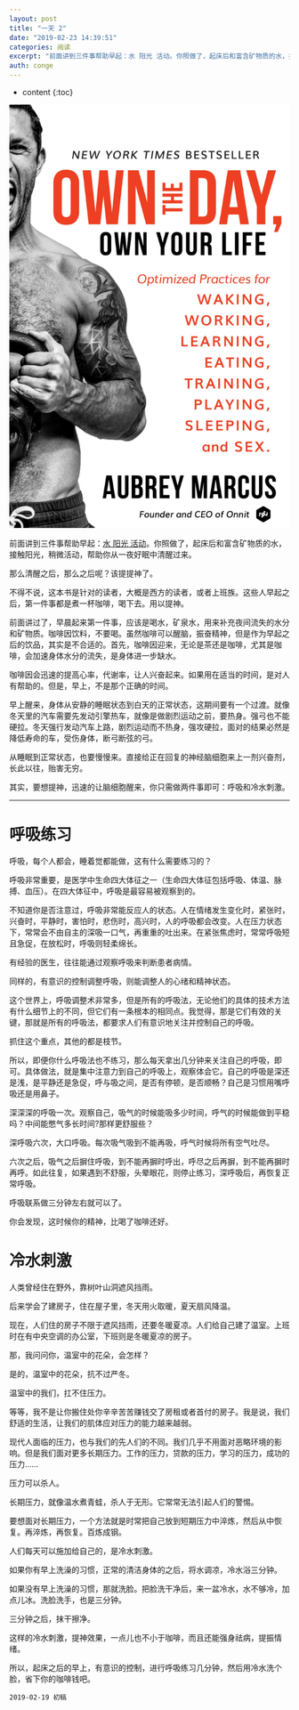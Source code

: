 ```yaml
---
layout: post
title: "一天 2"
date: "2019-02-23 14:39:51"
categories: 阅读
excerpt: "前面讲到三件事帮助早起：水 阳光 活动。你照做了，起床后和富含矿物质的水，接触阳光，稍微活动，帮助你从一夜好眠中清醒过来。 那么清醒之后，那么之..."
auth: conge
---
```

* content
{:toc}

![《Own the day, Own your life》](/assets/images/阅读/118382-0e0f7f91dcb7cdec.png)

前面讲到三件事帮助早起：[水 阳光 活动](https://www.jianshu.com/p/3494e6862f33)。你照做了，起床后和富含矿物质的水，接触阳光，稍微活动，帮助你从一夜好眠中清醒过来。

那么清醒之后，那么之后呢？该提提神了。

不得不说，这本书是针对的读者，大概是西方的读者，或者上班族。这些人早起之后，第一件事都是煮一杯咖啡，喝下去。用以提神。

前面讲过了，早晨起来第一件事，应该是喝水，矿泉水，用来补充夜间流失的水分和矿物质。咖啡因饮料，不要喝。虽然咖啡可以醒脑，振奋精神，但是作为早起之后的饮品，其实是不合适的。首先，咖啡因迎来，无论是茶还是咖啡，尤其是咖啡，会加速身体水分的流失，是身体进一步缺水。

咖啡因会迅速的提高心率，代谢率，让人兴奋起来。如果用在适当的时间，是对人有帮助的。但是，早上，不是那个正确的时间。

早上醒来，身体从安静的睡眠状态到白天的正常状态，这期间要有一个过渡。就像冬天里的汽车需要先发动引擎热车，就像是做剧烈运动之前，要热身。强弓也不能硬拉。冬天强行发动汽车上路，剧烈运动而不热身，强攻硬拉，面对的结果必然是降低寿命的车，受伤身体，断弓断弦的弓。

从睡眠到正常状态，也要慢慢来。直接给正在回复的神经脑细胞来上一剂兴奋剂，长此以往，贻害无穷。

其实，要想提神，迅速的让脑细胞醒来，你只需做两件事即可：呼吸和冷水刺激。

------------

# 呼吸练习

呼吸，每个人都会，睡着觉都能做，这有什么需要练习的？

呼吸非常重要，是医学中生命四大体征之一（生命四大体征包括呼吸、体温、脉搏、血压）。在四大体征中，呼吸是最容易被观察到的。

不知道你是否注意过，呼吸非常能反应人的状态。人在情绪发生变化时，紧张时，兴奋时，平静时，害怕时，悲伤时，高兴时，人的呼吸都会改变。人在压力状态下，常常会不由自主的深吸一口气，再重重的吐出来。在紧张焦虑时，常常呼吸短且急促，在放松时，呼吸则轻柔绵长。

有经验的医生，往往能通过观察呼吸来判断患者病情。

同样的，有意识的控制调整呼吸，则能调整人的心绪和精神状态。

这个世界上，呼吸调整术非常多，但是所有的呼吸法，无论他们的具体的技术方法有什么细节上的不同，但它们有一条根本的相同点。我觉得，那是它们有效的关键，那就是所有的呼吸法，都要求人们有意识地关注并控制自己的呼吸。

抓住这个重点，其他的都是枝节。

所以，即便你什么呼吸法也不练习，那么每天拿出几分钟来关注自己的呼吸，即可。具体做法，就是集中注意力到自己的呼吸上，观察体会它。自己的呼吸是深还是浅，是平静还是急促，呼与吸之间，是否有停顿，是否顺畅？自己是习惯用嘴呼吸还是用鼻子。

深深深的呼吸一次。观察自己，吸气的时候能吸多少时间，呼气的时候能做到平稳吗？中间能憋气多长时间?那样更舒服些？

深呼吸六次，大口呼吸。每次吸气吸到不能再吸，呼气时候将所有空气吐尽。

六次之后，吸气之后摒住呼吸，到不能再摒时呼出，呼尽之后再摒，到不能再摒时再呼。如此往复，如果遇到不舒服，头晕眼花，则停止练习，深呼吸后，再恢复正常呼吸。

呼吸联系做三分钟左右就可以了。

你会发现，这时候你的精神，比喝了咖啡还好。

# 冷水刺激

人类曾经住在野外，靠树叶山洞遮风挡雨。

后来学会了建房子，住在屋子里，冬天用火取暖，夏天扇风降温。

现在，人们住的房子不限于遮风挡雨，还要冬暖夏凉。人们给自己建了温室。上班时在有中央空调的办公室，下班则是冬暖夏凉的房子。

那，我问问你，温室中的花朵，会怎样？

是的，温室中的花朵，抗不过严冬。

温室中的我们，扛不住压力。

等等，我不是让你搬住处你辛辛苦苦赚钱交了房租或者首付的房子。我是说，我们舒适的生活，让我们的肌体应对压力的能力越来越弱。

现代人面临的压力，也与我们的先人们的不同。我们几乎不用面对恶略环境的影响。但是我们面对更多长期压力。工作的压力，贷款的压力，学习的压力，成功的压力……

压力可以杀人。

长期压力，就像温水煮青蛙，杀人于无形。它常常无法引起人们的警惕。

要想面对长期压力，一个方法就是时常把自己放到短期压力中淬炼，然后从中恢复。再淬炼，再恢复。百炼成钢。

人们每天可以施加给自己的，是冷水刺激。

如果你有早上洗澡的习惯，正常的清洁身体的之后，将水调凉，冷水浴三分钟。

如果没有早上洗澡的习惯，那就洗脸。把脸洗干净后，来一盆冷水，水不够冷，加点儿冰。洗脸洗手，也是三分钟。

三分钟之后，抹干擦净。

这样的冷水刺激，提神效果，一点儿也不小于咖啡，而且还能强身祛病，提振情绪。

所以，起床之后的早上，有意识的控制，进行呼吸练习几分钟，然后用冷水洗个脸，省下你的咖啡钱吧。

```
2019-02-19 初稿
```
